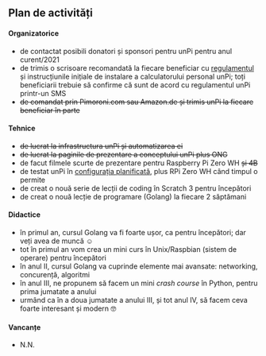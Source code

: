 ## Plan de activități

#### Organizatorice

- de contactat posibili donatori și sponsori pentru unPi pentru anul curent/2021
- de trimis o scrisoare recomandată la fiecare beneficiar cu [regulamentul](https://www.unpi.ro/regulament) și instrucțiunile inițiale de instalare a calculatorului personal unPi; toți beneficiarii trebuie să confirme că sunt de acord cu regulamentul unPi printr-un SMS
- ~~de comandat prin Pimoroni.com sau Amazon.de și trimis unPi la fiecare beneficiar în parte~~

#### Tehnice

- ~~de lucrat la infrastructura unPi și automatizarea ei~~
- ~~de lucrat la paginile de prezentare a conceptului unPi plus ONG~~
- de facut filmele scurte de prezentare pentru Raspberry Pi Zero WH ~~și 4B~~
- de testat unPi în [configurația planificată](http://spec.unpi.ro/), plus RPi Zero WH când timpul o permite
- de creat o nouă serie de lecții de coding în Scratch 3 pentru începători
- de creat o nouă lecție de programare (Golang) la fiecare 2 săptămani

#### Didactice

- în primul an, cursul Golang va fi foarte ușor, ca pentru începători; dar veți avea de muncă ☺️
- tot în primul an vom crea un mini curs în Unix/Raspbian (sistem de operare) pentru începători
- în anul II, cursul Golang va cuprinde elemente mai avansate: networking, concurență, algoritmi
- în anul III, ne propunem să facem un mini _crash course_ în Python, pentru prima jumatate a anului
- urmând ca în a doua jumatate a anului III, și tot anul IV, să facem ceva foarte interesant și modern 🤓

#### Vancanțe

- N.N.
